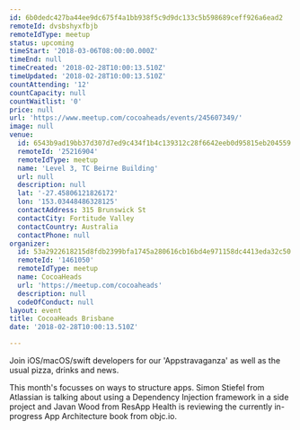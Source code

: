 ```yaml
---
id: 6b0dedc427ba44ee9dc675f4a1bb938f5c9d9dc133c5b598689ceff926a6ead2
remoteId: dvsbshyxfbjb
remoteIdType: meetup
status: upcoming
timeStart: '2018-03-06T08:00:00.000Z'
timeEnd: null
timeCreated: '2018-02-28T10:00:13.510Z'
timeUpdated: '2018-02-28T10:00:13.510Z'
countAttending: '12'
countCapacity: null
countWaitlist: '0'
price: null
url: 'https://www.meetup.com/cocoaheads/events/245607349/'
image: null
venue:
  id: 6543b9ad19bb37d307d7ed9c434f1b4c139312c28f6642eeb0d95815eb204559
  remoteId: '25216904'
  remoteIdType: meetup
  name: 'Level 3, TC Beirne Building'
  url: null
  description: null
  lat: '-27.45806121826172'
  lon: '153.03448486328125'
  contactAddress: 315 Brunswick St
  contactCity: Fortitude Valley
  contactCountry: Australia
  contactPhone: null
organizer:
  id: 53a2922618215d8fdb2399bfa1745a280616cb16bd4e971158dc4413eda32c50
  remoteId: '1461050'
  remoteIdType: meetup
  name: CocoaHeads
  url: 'https://meetup.com/cocoaheads'
  description: null
  codeOfConduct: null
layout: event
title: CocoaHeads Brisbane
date: '2018-02-28T10:00:13.510Z'

---
```

<p>Join iOS/macOS/swift developers for our 'Appstravaganza' as well as the usual pizza, drinks and news.</p> <p>This month's focusses on ways to structure apps. Simon Stiefel from Atlassian is talking about using a Dependency Injection framework in a side project and Javan Wood from ResApp Health is reviewing the currently in-progress App Architecture book from objc.io.</p>
